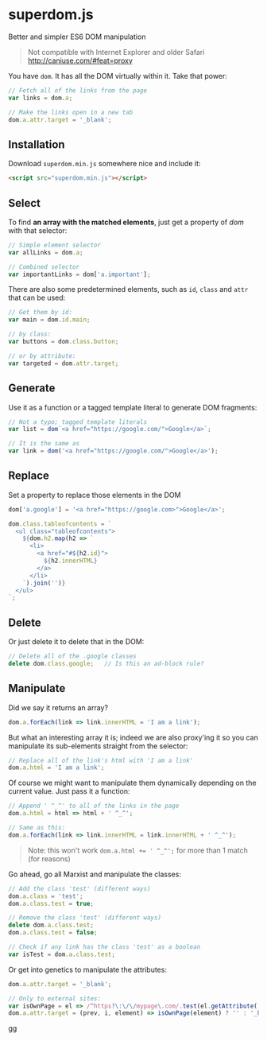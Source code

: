# superdom.js

Better and simpler ES6 DOM manipulation

> Not compatible with Internet Explorer and older Safari http://caniuse.com/#feat=proxy

You have `dom`. It has all the DOM virtually within it. Take that power:

```js
// Fetch all of the links from the page
var links = dom.a;

// Make the links open in a new tab
dom.a.attr.target = '_blank';
```



## Installation

Download `superdom.min.js` somewhere nice and include it:

```html
<script src="superdom.min.js"></script>
```



## Select

To find **an array with the matched elements**, just get a property of *dom* with that selector:

```js
// Simple element selector
var allLinks = dom.a;

// Combined selector
var importantLinks = dom['a.important'];
```

There are also some predetermined elements, such as `id`, `class` and `attr` that can be used:

```js
// Get them by id:
var main = dom.id.main;

// by class:
var buttons = dom.class.button;

// or by attribute:
var targeted = dom.attr.target;
```



## Generate

Use it as a function or a tagged template literal to generate DOM fragments:

```js
// Not a typo; tagged template literals
var list = dom`<a href="https://google.com/">Google</a>`;

// It is the same as
var link = dom('<a href="https://google.com/">Google</a>');
```



## Replace

Set a property to replace those elements in the DOM

```js
dom['a.google'] = '<a href="https://google.com>">Google</a>';

dom.class.tableofcontents = `
  <ul class="tableofcontents">
    ${dom.h2.map(h2 => `
      <li>
        <a href="#${h2.id}">
          ${h2.innerHTML}
        </a>
      </li>
    `).join('')}
  </ul>
`;
```


## Delete

Or just delete it to delete that in the DOM:

```js
// Delete all of the .google classes
delete dom.class.google;   // Is this an ad-block rule?
```



## Manipulate

Did we say it returns an array?

```js
dom.a.forEach(link => link.innerHTML = 'I am a link');
```

But what an interesting array it is; indeed we are also proxy'ing it so you can manipulate its sub-elements straight from the selector:

```js
// Replace all of the link's html with 'I am a link'
dom.a.html = 'I am a link';
```

Of course we might want to manipulate them dynamically depending on the current value. Just pass it a function:

```js
// Append ' ^_^' to all of the links in the page
dom.a.html = html => html + ' ^_^';

// Same as this:
dom.a.forEach(link => link.innerHTML = link.innerHTML + ' ^_^');
```

> Note: this won't work `dom.a.html += ' ^_^';` for more than 1 match (for reasons)

Go ahead, go all Marxist and manipulate the classes:

```js
// Add the class 'test' (different ways)
dom.a.class = 'test';
dom.a.class.test = true;

// Remove the class 'test' (different ways)
delete dom.a.class.test;
dom.a.class.test = false;

// Check if any link has the class 'test' as a boolean
var isTest = dom.a.class.test;
```

Or get into genetics to manipulate the attributes:

```js
dom.a.attr.target = '_blank';

// Only to external sites:
var isOwnPage = el => /^https?\:\/\/mypage\.com/.test(el.getAttribute('href');
dom.a.attr.target = (prev, i, element) => isOwnPage(element) ? '' : '_blank';
```
gg
